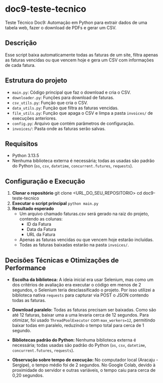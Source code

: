 # doc9-teste-tecnico
Teste Técnico Doc9: Automação em Python para extrair dados de uma tabela web, fazer o download de PDFs e gerar um CSV.

## Descrição
Esse script baixa automaticamente todas as faturas de um site, filtra apenas as faturas vencidas ou que vencem hoje e gera um CSV com informações de cada fatura.

## Estrutura do projeto
- `main.py`: Código principal que faz o download e cria o CSV.
- `downloader.py`: Funções para download de faturas.
- `csv_utils.py`: Função que cria o CSV.
- `data_utils.py`: Função que filtra as faturas vencidas.
- `file_utils.py`: Função que apaga o CSV e limpa a pasta `invoices/` de execuções anteriores.
- `config.py`: Arquivo que contém parâmetros de configuração.
- `invoices/`: Pasta onde as faturas serão salvas.


## Requisitos
- Python 3.13.5
- Nenhuma biblioteca externa é necessária; todas as usadas são padrão do Python (`os`, `csv`, `datetime`, `concurrent.futures`, `requests`).

## Configuração e Execução
1. **Clonar o repositório**
   git clone <URL_DO_SEU_REPOSITORIO>
   cd doc9-teste-tecnico
2. **Executar o script principal**
    `python main.py`
3. **Resultado esperado** 
    - Um arquivo chamado faturas.csv será gerado na raiz do projeto, contendo as colunas: 
        - ID da Fatura
        - Data da Fatura
        - URL da Fatura
    - Apenas as faturas vencidas ou que vencem hoje estarão incluídas.
    - Todas as faturas baixadas estarão na pasta `invoices/`.

## Decisões Técnicas e Otimizações de Performance
- **Escolha da biblioteca:** A ideia inicial era usar Selenium, mas como um dos critérios de avaliação era executar o código em menos de 2 segundos, o Selenium teria desclassificado o projeto. Por isso utilizei a biblioteca nativa `requests` para capturar via POST o JSON contendo todas as faturas.

- **Download paralelo:** Todas as faturas precisam ser baixadas. Como são até 12 faturas, baixar uma a uma levaria cerca de 12 segundos. Para otimizar, foi usado `ThreadPoolExecutor` com `max_workers=12`, permitindo baixar todas em paralelo, reduzindo o tempo total para cerca de 1 segundo.

- **Bibliotecas padrão do Python:** Nenhuma biblioteca externa é necessária; todas usadas são padrão do Python (`os`, `csv`, `datetime`, `concurrent.futures`, `requests`).

- **Observação sobre tempo de execução:** No computador local (Aracaju - Sergipe), o tempo médio foi de 2 segundos. No Google Colab, devido à proximidade do servidor e outras variáveis, o tempo caiu para cerca de 0,20 segundos.
